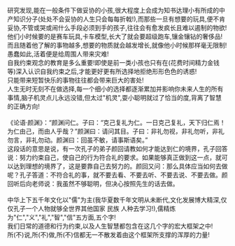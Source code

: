 研究发现,能在一般条件下做妥协的小孩,很大程度上会成为知书达理小有所成的中产知识分子(处处不会妥协的人生只会每每折戟!),而那些一旦有想要的玩具,便不肯妥协,不管或哭或闹什么手段必须到手的孩子,往往会有愈发疯长且难以遏制的物欲!<br>
他们小时候要的是赛车玩具,卡车模型,长大了就会要超级跑车,镶金镶钻的奢侈品!而且随着他了解的事物越多,想要的物质就会越发增长,就像他小时候那样毫无限制!愚蠢如此,活着便是给周围人带来灾难!<br>
自我约束观念的教育是多么重要!即使是前一类小孩也只有在(花费时间精力金钱等)深入认识自我约束之后,才能更好更有所选择地拒绝形形色色的诱惑!<br>
只能带来短暂快乐的事物往往都会带来巨大的害处!<br>
人生无时无刻不在做选择,每一个细小的选择都逐渐累加并影响你未来人生的所有事情,脑子机灵点儿永远没错,但太过"机灵",耍小聪明就过了恰当的度,背离了智慧的正确方向!<br>
<br>
《论语·颜渊》：“颜渊问仁。子曰：“克己复礼为仁。一日克己复礼，天下归仁焉！为仁由己，而由人乎哉？”颜渊曰：请问其目。子曰：非礼勿视，非礼勿听，非礼勿言，非礼勿动。颜渊曰：回虽不敏，请事斯语矣。”<br>
这段话的意思是说，有一次孔子的弟子颜回请教如何才能达到仁的境界，孔子回答说：努力约束自己，使自己的行为符合礼的要求。如果能够真正做到这一点，就可以达到理想的境界了，这是要靠自己去努力的。颜回又问：那么具体应当如何去做呢？孔子答道：不符合礼的事，就不要去看、不要去听、不要去说、不要去做。颜回听后向老师说：我虽然不够聪明，但决心按照先生的话去做。<br>
<br>
中华上下五千年文化以"儒"为主(我华夏数千年文明从未断代,文化发展博大精深,仅仅孔子一个人物就够全世界其他国家 民族 人种去学习!),儒精炼为"仁","义","礼","智","信"五方面,五个字!<br>
我们日常的道德和行为约束,以及人生智慧都包含在这几个字的宏大框架之中!<br>
所(不)说,所(不)做,所(不)信都无一不散发着由这个框架所支撑的浑厚的力量!
